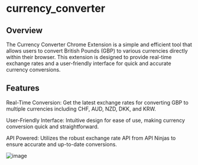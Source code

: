 # currency_converter
<h2>Overview</h2><break>
<p>The Currency Converter Chrome Extension is a simple and efficient tool that allows users to convert British Pounds (GBP) to various currencies directly within their browser. This extension is designed to provide real-time exchange rates and a user-friendly interface for quick and accurate currency conversions.</p><break>

<h2>Features</h2><break>
<p>Real-Time Conversion: Get the latest exchange rates for converting GBP to multiple currencies including CHF, AUD, NZD, DKK, and KRW.</p>
<p>User-Friendly Interface: Intuitive design for ease of use, making currency conversion quick and straightforward.</p>
<p>API Powered: Utilizes the robust exchange rate API from API Ninjas to ensure accurate and up-to-date conversions.</p><break>

![image](https://github.com/user-attachments/assets/080c11bf-ba27-49cf-8e20-77bbd439197a)
